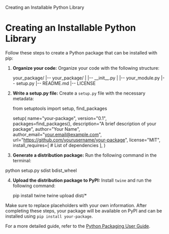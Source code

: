 Creating an Installable Python Library

Creating an Installable Python Library
======================================

Follow these steps to create a Python package that can be installed with pip:

1. **Organize your code:** Organize your code with the following structure:

    your\_package/
    |-- your\_package/
    |   |-- \_\_init\_\_.py
    |   |-- your\_module.py
    |-- setup.py
    |-- README.md
    |-- LICENSE

2. **Write a setup.py file:** Create a `setup.py` file with the necessary metadata:

    from setuptools import setup, find\_packages

    setup(
        name="your-package",
        version="0.1",
        packages=find\_packages(),
        description="A brief description of your package",
        author="Your Name",
        author\_email="<your.email@example.com>",
        url="<https://github.com/yourusername/your-package>",
        license="MIT",
        install\_requires=\[
            # List of dependencies
        \],
    )

3. **Generate a distribution package:** Run the following command in the terminal:

python setup.py sdist bdist\_wheel

4. **Upload the distribution package to PyPI:** Install `twine` and run the following command:

    pip install twine
    twine upload dist/\*

Make sure to replace placeholders with your own information. After completing these steps, your package will be available on PyPI and can be installed using `pip install your-package`.

For a more detailed guide, refer to the [Python Packaging User Guide](https://packaging.python.org/tutorials/packaging-projects/).
